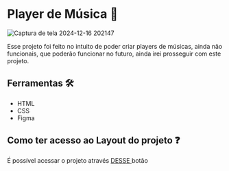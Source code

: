 # Player de Música 🎵

![Captura de tela 2024-12-16 202147](https://github.com/user-attachments/assets/e3438023-694e-4670-ab20-d77ad0f68eec)

Esse projeto foi feito no intuito de poder criar players de músicas, ainda não funcionais, que poderão funcionar no futuro, ainda irei prosseguir com este projeto.

## Ferramentas 🛠️
+ HTML
+ CSS
+ Figma

## Como ter acesso ao Layout do projeto ❓

É possível acessar o projeto através <a href="https://www.figma.com/design/1h0VOdNx1sVxbajnR8UZ5N/Player-de-M%C3%BAsica-%E2%80%A2-Desafio-01-(Community)?node-id=1-133&p=f&t=XkOBQXXJ8G5HQQ2L-0"> DESSE </a> botão

